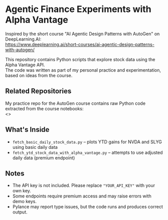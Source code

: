 # Agentic Finance Experiments with Alpha Vantage

Inspired by the short course "AI Agentic Design Patterns with AutoGen" on DeepLearning.AI:  
<https://www.deeplearning.ai/short-courses/ai-agentic-design-patterns-with-autogen/>

This repository contains Python scripts that explore stock data using the Alpha Vantage API.  
The code was written as part of my personal practice and experimentation, based on ideas from the course.

## Related Repositories
My practice repo for the AutoGen course contains raw Python code extracted from the course notebooks:  
<>

## What's Inside
- `fetch_basic_daily_stock_data.py` – plots YTD gains for NVDA and SLYG using basic daily data
- `fetch_ytd_stock_data_with_alpha_vantage.py` – attempts to use adjusted daily data (premium endpoint)

## Notes
- The API key is not included. Please replace `"YOUR_API_KEY"` with your own key.
- Some endpoints require premium access and may raise errors with demo keys.
- Pylance may report type issues, but the code runs and produces correct output.
